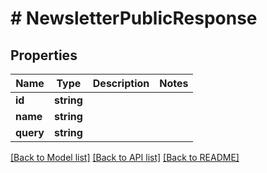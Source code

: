 # # NewsletterPublicResponse

## Properties

Name | Type | Description | Notes
------------ | ------------- | ------------- | -------------
**id** | **string** |  |
**name** | **string** |  |
**query** | **string** |  |

[[Back to Model list]](../../README.md#models) [[Back to API list]](../../README.md#endpoints) [[Back to README]](../../README.md)
